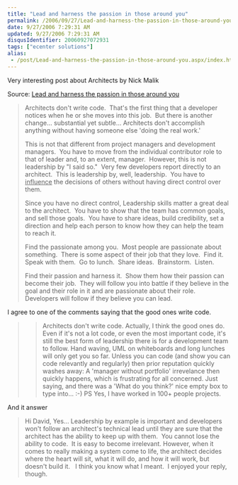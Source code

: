 ```yaml
---
title: "Lead and harness the passion in those around you"
permalink: /2006/09/27/Lead-and-harness-the-passion-in-those-around-you/
date: 9/27/2006 7:29:31 AM
updated: 9/27/2006 7:29:31 AM
disqusIdentifier: 20060927072931
tags: ["ecenter solutions"]
alias:
 - /post/Lead-and-harness-the-passion-in-those-around-you.aspx/index.html
---
```

Very interesting post about Architects by Nick Malik 

Source: [Lead and harness the passion in those around you](http://blogs.msdn.com/nickmalik/archive/2006/09/22/766294.aspx) 
<!-- more -->

> Architects don't write code.  That's the first thing that a developer notices when he or she moves into this job.  But there is another change... substantial yet subtle... Architects don't accomplish anything without having someone else 'doing the real work.'
> 
> This is not that different from project managers and development managers.  You have to move from the individual contributor role to that of leader and, to an extent, manager.  However, this is not leadership by "I said so."  Very few developers report directly to an architect.  This is leadership by, well, leadership.  You have to <u>influence</u> the decisions of others without having direct control over them.
> 
> Since you have no direct control, Leadership skills matter a great deal to the architect.  You have to show that the team has common goals, and sell those goals.  You have to share ideas, build credibility, set a direction and help each person to know how they can help the team to reach it.
> 
> Find the passionate among you.  Most people are passionate about something.  There is some aspect of their job that they love.  Find it.  Speak with them.  Go to lunch.  Share ideas.  Brainstorm.  Listen.
> 
> Find their passion and harness it.  Show them how their passion can become their job.  They will follow you into battle if they believe in the goal and their role in it and are passionate about their role.  Developers will follow if they believe you can lead. 

I agree to one of the comments saying that the good ones write code. 

> > Architects don't write code.
> Actually, I think the good ones do.
> Even if it's not a lot code, or even the most important code, it's still the best form of leadership there is for a development team to follow.
> Hand waving, UML on whiteboards and long lunches will only get you so far. Unless you can code (and show you can code relevantly and regularly) then prior reputation quickly washes away: A 'manager without portfolio' irrevelance then quickly happens, which is frustrating for all concerned.
> Just saying, and there was a 'What do you think?' nice empty box to type into... :-)
> PS Yes, I have worked in 100+ people projects.

And it answer 

> Hi David,
> Yes... Leadership by example is important and developers won't follow an architect's technical lead until they are sure that the architect has the ability to keep up with them.  You cannot lose the ability to code.  It is easy to become irrelevant.
> However, when it comes to really making a system come to life, the architect decides where the heart will sit, what it will do, and how it will work, but doesn't build it.  
> I think you know what I meant.  I enjoyed your reply, though. 
